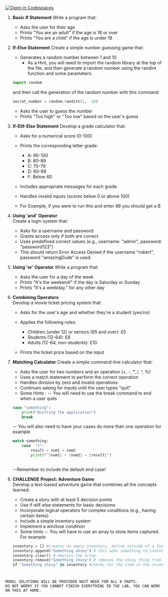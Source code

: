 [![Open in Codespaces](https://classroom.github.com/assets/launch-codespace-2972f46106e565e64193e422d61a12cf1da4916b45550586e14ef0a7c637dd04.svg)](https://classroom.github.com/open-in-codespaces?assignment_repo_id=16491249)
1.  **Basic If Statement**
    Write a program that:
    -   Asks the user for their age
    -   Prints "You are an adult" if the age is 18 or over
    -   Prints "You are a child" if the age is under 18
    
2.  **If-Else Statement**
    Create a simple number guessing game that:
    -   Generates a random number between 1 and 10
	    - As a Hint, you will need to import the random library at the top of the file, and then generate a random number using the randint function and some parameters. 
	```python		
	import random 
	```
	and then call the generation of the random number with this command
	```python
	secret_number = random.randint(1,  10)
	```
	

    -   Asks the user to guess the number
    -   Prints "Too high" or "Too low" based on the user's guess 
    

3.  **If-Elif-Else Statement**
    Develop a grade calculator that:
    -   Asks for a numerical score (0-100)
    -   Prints the corresponding letter grade:
        
        -   A: 90-100
        -   B: 80-89
        -   C: 70-79
        -   D: 60-69
        -   F: Below 60
        
    -   Includes appropriate messages for each grade
    -   Handles invalid inputs (scores below 0 or above 100)
    -   For Example, if you were to run this and enter 88 you should get a B

4.  **Using 'and' Operator**  
    Create a login system that:
    -   Asks for a username and password
    -   Grants access only if both are correct
    -   Uses predefined correct values (e.g., username: "admin", password: "password123")
    -  This should return Error Access Denied if the username "robert", password "amazingDude" is used.
    
    
5.  **Using 'or' Operator** 
    Write a program that:
    -   Asks the user for a day of the week
    -   Prints "It's the weekend!" if the day is Saturday or Sunday
    -   Prints "It's a weekday." for any other day

6.  **Combining Operators**  
    Develop a movie ticket pricing system that:
    -   Asks for the user's age and whether they're a student (yes/no)
    -   Applies the following rules:
        
        -   Children (under 12) or seniors (65 and over): £5
        -   Students (12-64): £8
        -   Adults (12-64, non-students): £10
        
    -   Prints the ticket price based on the input

7. **Matching Calculator** 
Create a simple command-line calculator that:

	-   Asks the user for two numbers and an operation (+, -, *, /, ^, %)
	-   Uses a match statement to perform the correct operation
	-   Handles division by zero and invalid operations
	-   Continues asking for inputs until the user types "quit"
	- Some Hints :
	-- You will need to use the break command to end when a user quits 
	```python
	case "something":
		print("Quitting the application")
		break
	```
	-- You will also need to have your cases do more than one operation for example
	```python
	match something: 
		case  "+": 
			result = num1 + num2 
			print(f"{num1} + {num2} = {result}")
			
	```
	--Remember to include the default end case!
	
8. **CHALLENGE Project: Adventure Game**  
Develop a text-based adventure game that combines all the concepts learned:

	-   Create a story with at least 5 decision points
	-   Use if-elif-else statements for basic decisions
	-   Incorporate logical operators for complex conditions (e.g., having certain items)
	-   Include a simple inventory system
	-   Implement a win/lose condition
	- Some hints 
	-- You will have to use an array to store items captured. For example 
	```python
	inventory = [] #creates an empty inventory, define outside of a function for now
	inventory.append("Something shiny") # this adds something to inventory array
	inventory.clear() # empties the array 
	inventory.remove("Something shiny") # removes the shiny thing from the inventory
	if "Something shiny" in inventory #checks for the item in the inventory
	
	```

#
	MODEL SOLUTIONS WILL BE PROVIDED NEXT WEEK FOR ALL 8 PARTS.
	DO NOT WORRY IF YOU CANNOT FINISH EVERYTHING IN THE LAB, YOU CAN WORK ON THIS AT HOME.

